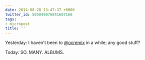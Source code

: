 ```yaml
---
date: 2014-08-28 13:47:37 +0000
twitter_id: 505049076841607168
tags:
- micropost
title: ''
---
```


Yesterday: I haven't been to [@ocremix](https://twitter.com/ocremix) in a while; any good stuff?

Today: SO. MANY. ALBUMS.
